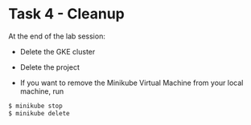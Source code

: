 # Task 4 - Cleanup

At the end of the lab session:

  * Delete the GKE cluster

  * Delete the project

  * If you want to remove the Minikube Virtual Machine from your local machine, run
    
```sh
$ minikube stop
$ minikube delete
```